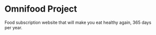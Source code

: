# Omnifood Project

Food subscription website that will make you eat healthy again, 365 days per year.
